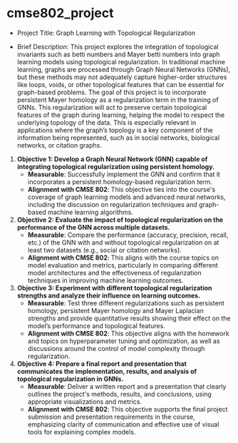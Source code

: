 # cmse802_project

* Project Title: Graph Learning with Topological Regularization

* Brief Description: This project explores the integration of topological invariants such as betti numbers and Mayer betti numbers into graph learning models using topological regularization. In traditional machine learning, graphs are processed through Graph Neural Networks (GNNs), but these methods may not adequately capture higher-order structures like loops, voids, or other topological features that can be essential for graph-based problems. The goal of this project is to incorporate persistent Mayer homology as a regularization term in the training of GNNs. This regularization will act to preserve certain topological features of the graph during learning, helping the model to respect the underlying topology of the data. This is especially relevant in applications where the graph’s topology is a key component of the information being represented, such as in social networks, biological networks, or citation graphs.


1. **Objective 1: Develop a Graph Neural Network (GNN) capable of integrating topological regularization using persistent homology.**
   - **Measurable**: Successfully implement the GNN and confirm that it incorporates a persistent homology-based regularization term.
   - **Alignment with CMSE 802**: This objective ties into the course's coverage of graph learning models and advanced neural networks, including the discussion on regularization techniques and graph-based machine learning algorithms.
2. **Objective 2: Evaluate the impact of topological regularization on the performance of the GNN across multiple datasets.**
   - **Measurable**: Compare the performance (accuracy, precision, recall, etc.) of the GNN with and without topological regularization on at least two datasets (e.g., social or citation networks).
   - **Alignment with CMSE 802**: This aligns with the course topics on model evaluation and metrics, particularly in comparing different model architectures and the effectiveness of regularization techniques in improving machine learning outcomes.
3. **Objective 3: Experiment with different topological regularization strengths and analyze their influence on learning outcomes.**
   - **Measurable**: Test three different regularizations such as persistent homology, persistent Mayer homology and Mayer Laplacian strengths and provide quantitative results showing their effect on the model’s performance and topological features.
   - **Alignment with CMSE 802**: This objective aligns with the homework and topics on hyperparameter tuning and optimization, as well as discussions around the control of model complexity through regularization.
4. **Objective 4: Prepare a final report and presentation that communicates the implementation, results, and analysis of topological regularization in GNNs.**
   - **Measurable**: Deliver a written report and a presentation that clearly outlines the project's methods, results, and conclusions, using appropriate visualizations and metrics.
   - **Alignment with CMSE 802**: This objective supports the final project submission and presentation requirements in the course, emphasizing clarity of communication and effective use of visual tools for explaining complex models.

